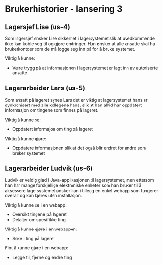 # Brukerhistorier - lansering 3

## Lagersjef Lise (us-4)

Som lagersjef ønsker Lise sikkerhet i lagersystemet slik at uvedkommende ikke kan koble seg til og gjøre endringer. Hun ønsker at alle ansatte skal ha brukerkontoer som de må logge seg inn på for å bruke systemet.

Viktig å kunne:

- Være trygg på at informasjonen i lagersystemet er lagt inn av autoriserte ansatte

## Lagerarbeider Lars (us-5)

Som ansatt på lageret synes Lars det er viktig at lagersystemet hans er synkronisert med alle kollegene hans, slik at han alltid har oppdatert informasjon om tingene som finnes på lageret.

Viktig å kunne se:

- Oppdatert informajon om ting på lageret

Viktig å kunne gjøre:

- Oppdatere informasjonen slik at det også blir endret for andre som bruker systemet

## Lagerarbeider Ludvik (us-6)

Ludvik er veldig glad i Java-applikasjonen til lagersystemet, men ettersom han har mange forskjellige elektroniske enheter som han bruker til å aksessere lagersystemet ønsker han i tillegg en enkel webapp som fungerer overalt og kan kjøres uten installasjon.

Viktig å kunne se i en webapp:

- Oversikt tingene på lageret
- Detaljer om spesifikke ting

Viktig å kunne gjøre i en webappen:

- Søke i ting på lageret

Fint å kunne gjøre i en webapp:

- Legge til, fjerne og endre ting
